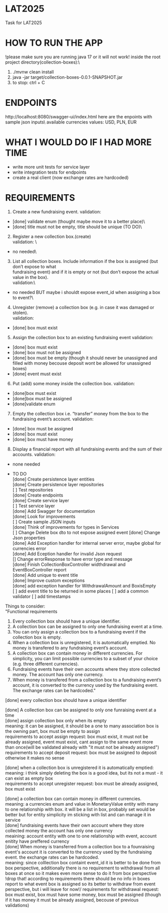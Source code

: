 # LAT2025
Task for LAT2025

# HOW TO RUN THE APP
!please make sure you are running java 17 or it will not work!
inside the root project directory(collection-boxes):\
1. ./mvnw clean install
2. java -jar target/collection-boxes-0.0.1-SNAPSHOT.jar
3. to stop: ctrl + C


# ENDPOINTS
http://localhost:8080/swagger-ui/index.html here are the enpoints with sample json inputs\ 
available currencies values: USD, PLN, EUR

# WHAT I WOULD DO IF I HAD MORE TIME

- write more unit tests for service layer
- write integration tests for endpoints
- create a real client (now exchange rates are hardcoded)

# REQUIREMENTS
1. Create a new fundraising event.
validation:
- [done] validate enum (thought maybe move it to a better place)\
- [done] title must not be empty, title should be unique (TO DO)\
2. Register a new collection box.(create)\
validation: \
- no needed\
3. List all collection boxes. Include information if the box is assigned (but don’t expose to what\
fundraising event) and if it is empty or not (but don’t expose the actual value in the box).\
validation:\
- no needed BUT maybe i shouldt expose event_id when assigning a box to event?\
4. Unregister (remove) a collection box (e.g. in case it was damaged or stolen).\
validation:
- [done] box must exist
5. Assign the collection box to an existing fundraising event
validation:
- [done] box must exist
- [done] box must not be assigned
- [done] box must be empty (though it should never be unassigned and filled with money becouse deposit wont be allowed for unassigned boxes)
- [done] event must exist
6. Put (add) some money inside the collection box.
validation:
- [done]box must exist
- [done]box must be assigned
- [done]validate enum
7. Empty the collection box i.e. “transfer” money from the box to the fundraising event’s account.
validation:
- [done] box must be assigned
- [done] box must exist
- [done] box must have money
8. Display a financial report with all fundraising events and the sum of their accounts.
validation:
- none needed





- TO DO\
[done] Create persistence layer entities\
[done] Create persistence layer repositories\
[ ] Test repositories\
[done] Create endpoints\
[done] Create service layer\
[ ] Test service layer\
[done] Add Swagger for documentation\
[done] Look for improvements\
[ ] Create sample JSON inputs\
[done] Think of improvements for types in Services\
[ ] Change Delete box dto to not expose assigned event
[done] Change Json properties\
[done] Add Exception handler for internal server error, maybe global for currencies error\
[done] Add Eception handler for invalid Json request\
[] Change errorResponse to have error type and message\
[done] Finish CollectionBoxController widthdrawal and EventBoxController report\
[done] Add unique to event title\
[done] Improve custom exceptions\
[done] add exception handler for WithdrawalAmount and BoxisEmpty\
[ ] add event title to be returned in some places
[ ] add a common validator
[ ] add timestamps




Things to consider:\
"Functional requirements
1. Every collection box should have a unique identifier.
2. A collection box can be assigned to only one fundraising event at a time.
3. You can only assign a collection box to a fundraising event if the collection box is empty.
4. When a collection box is unregistered, it is automatically emptied. No money is transfered to any
fundraising event’s account.
5. A collection box can contain money in different currencies. For simplicity, you can limit possible
currencies to a subset of your choice (e.g. three different currencies).
6. Fundraising events have their own accounts where they store collected money. The account has
only one currency.
7. When money is transfered from a collection box to a fundraising event’s account, it is converted
to the currency used by the fundraising event. The exchange rates can be hardcoded."

[done] every collection box should have a unique identifier

[done] A collection box can be assigned to only one funraising event at a time\
[done] assign collection box only when its empty\
meaning: it can be assigned, it should be a one to many association box is the owning part, box must be empty to assign\
requirements to accept assign request: box must exist, it must not be already assigned, event must exist, cant assign to the same event more than once(will be validated already with "it must not be already assigned")\
requirements to accept deposit request: box must be assigned to deposit otherwise it makes no sense

[done] when a collection box is unregistered it is automatically emptied:\
meaning: i think simply deleting the box is a good idea, but its not a must - it can exist as empty box\
requirements to accept unregister request: box must be already assigned, box must exist

[done] a collection box can contain money in different currencies.\
meaning: a currencies enum and value in MonetaryValue entity with many to one relationship with box. it will be a list in box, probably set would be better but for entity simplicity im sticking with list and can manage it in service\
[done] fundraising events have their own account where they store collected money the account has only one currency\
meaining: account entity with one to one relationship with event, account enitity have preffered currency\
[done] When money is transferred from a collection box to a founraising event's account it is converted to the currency used by the fundraising event. the exchange rates can be hardcoded.\
meaning: since colllection box containt event_id it is better to be done from box perspective, additionally there is no requirement to withdrawal from all boxes at once so it makes even more sense to do it from box perspective\
!drop that! according to requirements there should be no info in boxes report to what event box is assigned so its better to withdraw from event perspective, but i will leave for now!/
requirements for withdrawal request: box must exist, box must have some money, box must be assigned (though if it has money it must be already assigned, becouse of previous validations)














